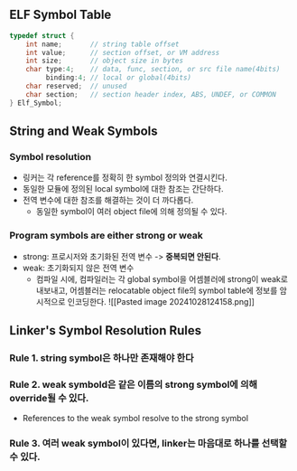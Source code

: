 ## ELF Symbol Table

```cpp
typedef struct {
	int name;       // string table offset
	int value;      // section offset, or VM address
	int size;       // object size in bytes
	char type:4;    // data, func, section, or src file name(4bits)
		 binding:4; // local or global(4bits)
	char reserved;  // unused
	char section;   // section header index, ABS, UNDEF, or COMMON
} Elf_Symbol;
```

## String and Weak Symbols

### Symbol resolution
- 링커는 각 reference를 정확히 한 symbol 정의와 연결시킨다.
- 동일한 모듈에 정의된 local symbol에 대한 참조는 간단하다.
- 전역 변수에 대한 참조를 해결하는 것이 더 까다롭다.
	- 동일한 symbol이 여러 object file에 의해 정의될 수 있다.
### Program symbols are either strong or weak
- strong: 프로시저와 초기화된 전역 변수 -> **중복되면 안된다**.
- weak: 초기화되지 않은 전역 변수
	- 컴파일 시에, 컴파일러는 각 global symbol을 어셈블러에 strong이 weak로 내보내고, 어셈블러는 relocatable object file의 symbol table에 정보를 암시적으로 인코딩한다.
![[Pasted image 20241028124158.png]]

## Linker's Symbol Resolution Rules
### Rule 1. string symbol은 하나만 존재해야 한다
### Rule 2. weak symbold은 같은 이름의 strong symbol에 의해 override될 수 있다.
- References to the weak symbol resolve to the strong symbol
### Rule 3. 여러 weak symbol이 있다면, linker는 마음대로 하나를 선택할 수 있다.
